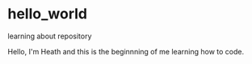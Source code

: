 # hello_world
learning about repository

Hello, I'm Heath and this is the beginnning of me learning how to code.
